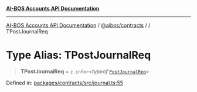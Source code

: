 [**AI-BOS Accounts API Documentation**](../../../README.md)

***

[AI-BOS Accounts API Documentation](../../../README.md) / [@aibos/contracts](../README.md) / [](../README.md) / TPostJournalReq

# Type Alias: TPostJournalReq

> **TPostJournalReq** = `z.infer`\<*typeof* [`PostJournalReq`](../variables/PostJournalReq.md)\>

Defined in: [packages/contracts/src/journal.ts:55](https://github.com/pohlai88/accounts/blob/48103fb36d28b2b9bfb33472b6de2f719773cde9/packages/contracts/src/journal.ts#L55)
